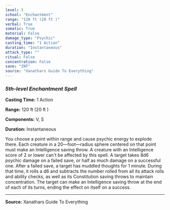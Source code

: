 ```yaml
---
level: 5
school: "Enchantment"
range: "120 ft (20 ft )"
verbal: True
somatic: True
material: False
damage_type: "Psychic"
casting_time: "1 Action"
duration: "Instantaneous"
attack_type: ""
ritual: False
concentration: False
save: "INT"
source: "Xanathars Guide To Everything"
---
```


### *5th-level Enchantment Spell*

**Casting Time:** 1 Action

**Range:** 120 ft (20 ft )

**Components:** V, S

**Duration:** Instantaneous

You choose a point within range and cause psychic energy to explode there. Each creature in a 20—foot—radius sphere centered on that point must make an Intelligence saving throw. A creature with an Intelligence score of 2 or lower can't be affected by this spell. A target takes 8d6 psychic damage on a failed save, or half as much damage on a successful one.
 After a failed save, a target has muddled thoughts for 1 minute. During that time, it rolls a d6 and subtracts the number rolled from all its attack rolls and ability checks, as well as its Constitution saving throws to maintain concentration. The target can make an Intelligence saving throw at the end of each of its turns, ending the effect on itself on a success.

---
**Source:** Xanathars Guide To Everything
